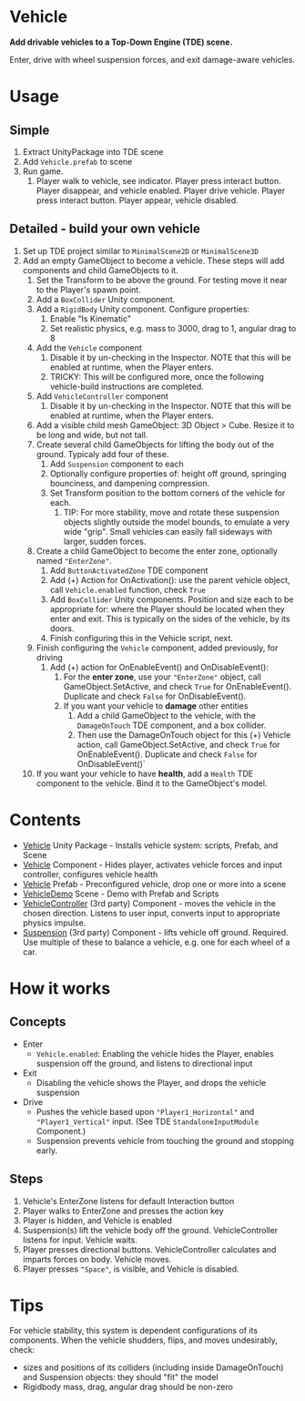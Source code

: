 # Vehicle

**Add drivable vehicles to a Top-Down Engine (TDE) scene.**

Enter, drive with wheel suspension forces, and exit damage-aware vehicles.


# Usage 

## Simple

1. Extract UnityPackage into TDE scene
1. Add `Vehicle.prefab` to scene
1. Run game. 
    1. Player walk to vehicle, see indicator. Player press interact button. Player disappear, and vehicle enabled. Player drive vehicle. Player press interact button. Player appear, vehicle disabled.

## Detailed - build your own vehicle

1. Set up TDE project similar to `MinimalScene2D` or `MinimalScene3D`
1. Add an empty GameObject to become a vehicle. These steps will add components and child GameObjects to it.
    1. Set the Transform to be above the ground. For testing move it near to the Player's spawn point.
    1. Add a `BoxCollider` Unity component.
    1. Add a `RigidBody` Unity component. Configure properties:
        1. Enable "Is Kinematic"
        1. Set realistic physics, e.g. mass to 3000, drag to 1, angular drag to 8
    1. Add the `Vehicle` component
        1. Disable it by un-checking in the Inspector. NOTE that this will be enabled at runtime, when the Player enters.
        1. TRICKY: This will be configured more, once the following vehicle-build instructions are completed.       
    1. Add `VehicleController` component
        1. Disable it by un-checking in the Inspector. NOTE that this will be enabled at runtime, when the Player enters.
    1. Add a visible child mesh GameObject: 3D Object > Cube. Resize it to be long and wide, but not tall.
    1. Create several child GameObjects for lifting the body out of the ground. Typicaly add four of these.
        1. Add `Suspension` component to each
        1. Optionally configure properties of: height off ground, springing bounciness, and dampening compression.
        1. Set Transform position to the bottom corners of the vehicle for each. 
            1. TIP: For more stability, move and rotate these suspension objects slightly outside the model bounds, to emulate a very wide "grip". Small vehicles can easily fall sideways with larger, sudden forces.   
    1. Create a child GameObject to become the enter zone, optionally named `"EnterZone"`.
        1. Add `ButtonActivatedZone` TDE component
        1. Add (+) Action for OnActivation(): use the parent vehicle object, call `Vehicle.enabled` function, check `True`
        1. Add `BoxCollider` Unity components. Position and size each to be appropriate for: where the Player should be located when they enter and exit. This is typically on the sides of the vehicle, by its doors.
        1. Finish configuring this in the Vehicle script, next.
    1. Finish configuring the `Vehicle` component, added previously, for driving
        1. Add (+) action for OnEnableEvent() and OnDisableEvent():
            1. For the **enter zone**, use your `"EnterZone"` object, call GameObject.SetActive, and check `True` for OnEnableEvent(). Duplicate and check `False` for OnDisableEvent().
            1. If you want your vehicle to **damage** other entities
                1. Add a child GameObject to the vehicle, with the `DamageOnTouch` TDE component, and a box collider. 
                1. Then use the DamageOnTouch object for this (+) Vehicle action, call GameObject.SetActive, and check `True` for OnEnableEvent(). Duplicate and check `False` for OnDisableEvent()`
    1. If you want your vehicle to have **health**, add a `Health` TDE component to the vehicle. Bind it to the GameObject's model.



# Contents

* [Vehicle](Vehicle.unitypackage) Unity Package - Installs vehicle system: scripts, Prefab, and Scene
* [Vehicle](Scripts/Vehicle.cs) Component - Hides player, activates vehicle forces and input controller, configures vehicle health
* [Vehicle](Vehicle.prefab) Prefab - Preconfigured vehicle, drop one or more into a scene
* [VehicleDemo](VehicleDemo.unity) Scene - Demo with Prefab and Scripts
* [VehicleController](ThirdParty/Vehicle-Physics/Scripts/VehicleController.cs) (3rd party) Component - moves the vehicle in the chosen direction. Listens to user input, converts input to appropriate physics impulse.
* [Suspension](ThirdParty/Vehicle-Physics/Scripts/Suspension.cs) (3rd party) Component - lifts vehicle off ground. Required. Use multiple of these to balance a vehicle, e.g. one for each wheel of a car.


# How it works

## Concepts 

* Enter
    * `Vehicle.enabled`: Enabling the vehicle hides the Player, enables suspension off the ground, and listens to directional input
* Exit
    * Disabling the vehicle shows the Player, and drops the vehicle suspension
* Drive
    * Pushes the vehicle based upon `"Player1_Horizontal"` and `"Player1_Vertical"` input. (See TDE `StandaloneInputModule` Component.) 
    * Suspension prevents vehicle from touching the ground and stopping early.

## Steps

1. Vehicle's EnterZone listens for default Interaction button
1. Player walks to EnterZone and presses the action key
1. Player is hidden, and Vehicle is enabled 
1. Suspension(s) lift the vehicle body off the ground. VehicleController listens for input. Vehicle waits.
1. Player presses directional buttons. VehicleController calculates and imparts forces on body. Vehicle moves.
1. Player presses `"Space"`, is visible, and Vehicle is disabled.


# Tips

For vehicle stability, this system is dependent configurations of its components. When the vehicle shudders, flips, and moves undesirably, check:

* sizes and positions of its colliders (including inside DamageOnTouch) and Suspension objects: they should "fit" the model
* Rigidbody mass, drag, angular drag should be non-zero
